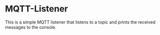 # MQTT-Listener

This is a simple MQTT listener that listens to a topic and prints the received messages to the console.
